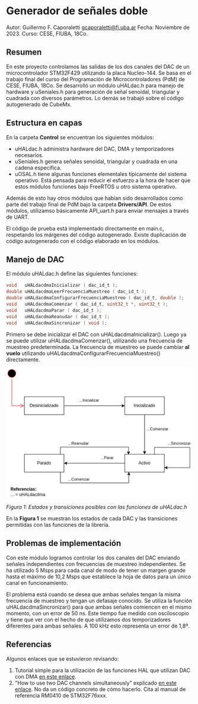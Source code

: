 # Generador de señales doble
Autor: Guillermo F. Caporaletti <gcaporaletti@fi.uba.ar>
Fecha: Noviembre de 2023.
Curso: CESE, FIUBA, 18Co.

## Resumen
En este proyecto controlamos las salidas de los dos canales del DAC de un microcontrolador STM32F429 utilizando la placa Nucleo-144. Se basa en el trabajo final del curso del Programación de Microcontroladores (PdM) de CESE, FIUBA, 18Co. Se desarrolló un módulo uHALdac.h para manejo de hardware y uSeniales.h para generación de señal senoidal, triangular y cuadrada con diversos parámetros. Lo demás se trabajó sobre el código autogenerado de CubeMx. 

## Estructura en capas
En la carpeta **Control** se encuentran los siguientes módulos:

- uHALdac.h administra hardware del DAC, DMA y temporizadores necesarios.
- uSeniales.h genera señales senoidal, triangular y cuadrada en una cadena específica.
- uOSAL.h tiene algunas funciones elementales típicamente del sistema operativo. Está pensada para reducir el esfuerzo a la hora de hacer que estos módulos funciones bajo FreeRTOS u otro sistema operativo.

Además de esto hay otros módulos que habían sido desarrollados como parte del trabajo final de PdM bajo la carpeta **Drivers/API**. De estos módulos, utilizamso básicamente API_uart.h para enviar mensajes a través de UART. 

El código de prueba está implementado directamente en main.c, respetando los márgenes del código autogenerado. Existe duplicación de código autogenerado con el código elaborado en los módulos.

## Manejo de DAC
El módulo uHALdac.h define las siguientes funciones:

```c
void   uHALdacdmaInicializar ( dac_id_t );
double uHALdacdmaLeerFrecuenciaMuestreo ( dac_id_t );
double uHALdacdmaConfigurarFrecuenciaMuestreo ( dac_id_t, double );
void   uHALdacdmaComenzar ( dac_id_t, uint32_t *, uint32_t );
void   uHALdacdmaParar ( dac_id_t );
void   uHALdacdmaReanudar ( dac_id_t );
void   uHALdacdmaSincronizar ( void );
```

Primero se debe inicializar el DAC con uHALdacdmaInicializar(). Luego ya se puede utilizar uHALdacdmaComenzar(), utilizando una frecuencia de muestreo predeterminada. La frecuencia de muestreo se puede cambiar __al vuelo__ utilizando uHALdacdmaConfigurarFrecuenciaMuestreo() directamente.

![Diagrama de estados de las funciones DACs](https://github.com/gcapora/Ejemplos_STM32/blob/main/DACs/Docs/Estados%20DACs.drawio.png)

*Figura 1: Estados y transiciones posibles con las funciones de uHALdac.h*

En la __Figura 1__ se muestran los estados de cada DAC y las transiciones permitidas con las funciones de la librería.

## Problemas de implementación
Con este módulo logramos controlar los dos canales del DAC enviando señales independientes con frecuencias de muestreo independientes. Se ha utilizado 5 Msps para cada canal de modo de tener un margen grande hasta el máximo de 10,2 Msps que establece la hoja de datos para un único canal en funcionamiento. 

El problema está cuando se desea que ambas señales tengan la misma frecuencia de muestreo y tengan un defasaje conocido. Se utiliza la función uHALdacdmaSincronizar() para que ambas señales comiencen en el mismo momento, con un error de 50 ns. Este tiempo fue medido con osciloscopio y tiene que ver con el hecho de que utilizamos dos temporizadores diferentes para ambas señales. A 100 kHz esto representa un error de 1,8º.

## Referencias
Algunos enlaces que se estuvieron revisando:

1. Tutorial simple para la utilización de las funciones HAL que utilizan DAC con DMA [en este enlace](https://deepbluembedded.com/stm32-dac-sine-wave-generation-stm32-dac-dma-timer-example/). 
2. "How to use two DAC channels simultaneously" explicado [en este enlace](https://community.st.com/t5/stm32-mcus-products/how-to-use-two-dac-channels-simultaneously/td-p/210588). No da un código concreto de cómo hacerlo. Cita al manual de referencia RM0410 de STM32F76xxx.

